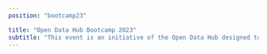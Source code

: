 ```yaml
---
position: "bootcamp23"

title: "Open Data Hub Bootcamp 2023"
subtitle: "This event is an initiative of the Open Data Hub designed to provide an opportunity for our community, and anyone who wants to join, to develop or enhance the Open Data Hub together with the Open Data Hub core team following the latest trend of _learning by doing_. Whether you are a _developer, creator, designer, data expert, entrepreneur, tech geek, or just someone who loves coding_, we encourage you to get involved!"
---
```

